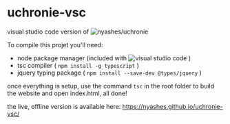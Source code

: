 # uchronie-vsc
visual studio code version of ![nyashes/uchronie](https://github.com/nyashes/uchronie)

To compile this projet you'll need:

- node package manager (included with ![visual studio code](https://code.visualstudio.com/) )
- tsc compiler ( `npm install -g typescript` )
- jquery typing package ( `npm install --save-dev @types/jquery` )

once everything is setup, use the command `tsc` in the root folder to build the website and open index.html, all done!

the live, offline version is available here: https://nyashes.github.io/uchronie-vsc/
